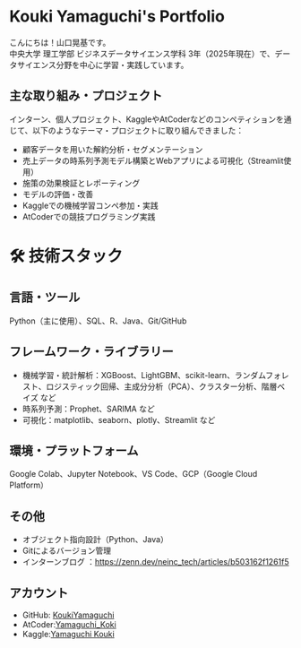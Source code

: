 # Kouki Yamaguchi's Portfolio

こんにちは！山口晃基です。<br>
中央大学 理工学部 ビジネスデータサイエンス学科 3年（2025年現在）で、データサイエンス分野を中心に学習・実践しています。<br>

## 主な取り組み・プロジェクト
インターン、個人プロジェクト、KaggleやAtCoderなどのコンペティションを通じて、以下のようなテーマ・プロジェクトに取り組んできました：<br>
- 顧客データを用いた解約分析・セグメンテーション
- 売上データの時系列予測モデル構築とWebアプリによる可視化（Streamlit使用）
- 施策の効果検証とレポーティング
- モデルの評価・改善
- Kaggleでの機械学習コンペ参加・実践
- AtCoderでの競技プログラミング実践

# 🛠 技術スタック
## 言語・ツール
Python（主に使用）、SQL、R、Java、Git/GitHub<br>

## フレームワーク・ライブラリー
- 機械学習・統計解析：XGBoost、LightGBM、scikit-learn、ランダムフォレスト、ロジスティック回帰、主成分分析（PCA）、クラスター分析、階層ベイズ など<br>
- 時系列予測：Prophet、SARIMA など<br>
- 可視化：matplotlib、seaborn、plotly、Streamlit など<br>

## 環境・プラットフォーム
Google Colab、Jupyter Notebook、VS Code、GCP（Google Cloud Platform）<br>

## その他
- オブジェクト指向設計（Python、Java）
- Gitによるバージョン管理
- インターンブログ ：https://zenn.dev/neinc_tech/articles/b503162f1261f5


## アカウント
- GitHub: [KoukiYamaguchi](https://github.com/KoukiYamaguchi)
- AtCoder:[Yamaguchi_Koki](https://atcoder.jp/users/Yamaguchi_Koki)
- Kaggle:[Yamaguchi Kouki](https://www.kaggle.com/yamaguchikouki)
